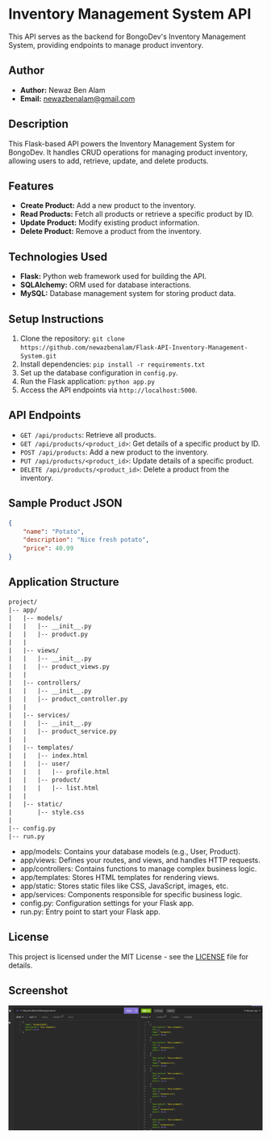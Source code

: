 # Inventory Management System API

This API serves as the backend for BongoDev's Inventory Management System, providing endpoints to manage product inventory.

## Author

- **Author:** Newaz Ben Alam
- **Email:** newazbenalam@gmail.com

## Description

This Flask-based API powers the Inventory Management System for BongoDev. It handles CRUD operations for managing product inventory, allowing users to add, retrieve, update, and delete products.

## Features

- **Create Product:** Add a new product to the inventory.
- **Read Products:** Fetch all products or retrieve a specific product by ID.
- **Update Product:** Modify existing product information.
- **Delete Product:** Remove a product from the inventory.

## Technologies Used

- **Flask:** Python web framework used for building the API.
- **SQLAlchemy:** ORM used for database interactions.
- **MySQL:** Database management system for storing product data.

## Setup Instructions

1. Clone the repository: `git clone https://github.com/newazbenalam/Flask-API-Inventory-Management-System.git`
2. Install dependencies: `pip install -r requirements.txt`
3. Set up the database configuration in `config.py`.
4. Run the Flask application: `python app.py`
5. Access the API endpoints via `http://localhost:5000`.

## API Endpoints

- `GET /api/products`: Retrieve all products.
- `GET /api/products/<product_id>`: Get details of a specific product by ID.
- `POST /api/products`: Add a new product to the inventory.
- `PUT /api/products/<product_id>`: Update details of a specific product.
- `DELETE /api/products/<product_id>`: Delete a product from the inventory.

## Sample Product JSON

```json
{
	"name": "Potato",
	"description": "Nice fresh potato",
	"price": 40.99
}
```

## Application Structure
```
project/
|-- app/
|   |-- models/
|   |   |-- __init__.py
|   |   |-- product.py
|   |
|   |-- views/
|   |   |-- __init__.py
|   |   |-- product_views.py
|   |
|   |-- controllers/
|   |   |-- __init__.py
|   |   |-- product_controller.py
|   |
|   |-- services/
|   |   |-- __init__.py
|   |   |-- product_service.py
|   |
|   |-- templates/
|   |   |-- index.html
|   |   |-- user/
|   |   |   |-- profile.html
|   |   |-- product/
|   |   |   |-- list.html
|   |
|   |-- static/
|       |-- style.css
|
|-- config.py
|-- run.py

```

- app/models: Contains your database models (e.g., User, Product).
- app/views: Defines your routes, and views, and handles HTTP requests.
- app/controllers: Contains functions to manage complex business logic.
- app/templates: Stores HTML templates for rendering views.
- app/static: Stores static files like CSS, JavaScript, images, etc.
- app/services: Components responsible for specific business logic.
- config.py: Configuration settings for your Flask app.
- run.py: Entry point to start your Flask app.

## License

This project is licensed under the MIT License - see the [LICENSE](LICENSE) file for details.

## Screenshot

![Screenshot 1](https://raw.githubusercontent.com/newazbenalam/Flask-API-Inventory-Management-System/656985c65fbb492aae6f3bd5bba03926a2762f4a/docs/Screenshot-1.png)
